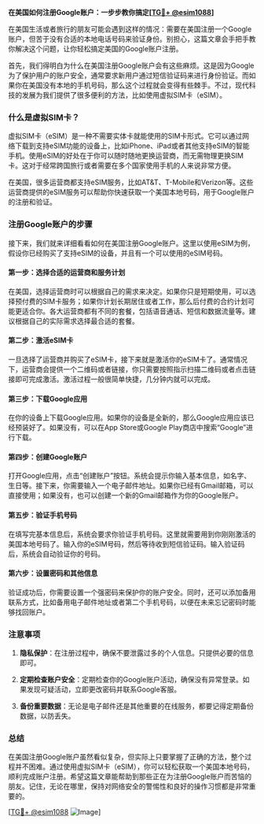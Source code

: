 **在美国如何注册Google账户：一步步教你搞定[[TG💪+ @esim1088](https://t.me/s/esim1088)]**

在美国生活或者旅行的朋友可能会遇到这样的情况：需要在美国注册一个Google账户，但苦于没有合适的本地电话号码来验证身份。别担心，这篇文章会手把手教你解决这个问题，让你轻松搞定美国的Google账户注册。

首先，我们得明白为什么在美国注册Google账户会有这些麻烦。这是因为Google为了保护用户的账户安全，通常要求新用户通过短信验证码来进行身份验证。而如果你在美国没有本地的手机号码，那么这个过程就会变得有些棘手。不过，现代科技的发展为我们提供了很多便利的方法，比如使用虚拟SIM卡（eSIM）。

### 什么是虚拟SIM卡？

虚拟SIM卡（eSIM）是一种不需要实体卡就能使用的SIM卡形式。它可以通过网络下载到支持eSIM功能的设备上，比如iPhone、iPad或者其他支持eSIM的智能手机。使用eSIM的好处在于你可以随时随地更换运营商，而无需物理更换SIM卡。这对于经常跨国旅行或者需要在多个国家使用手机的人来说非常方便。

在美国，很多运营商都支持eSIM服务，比如AT&T、T-Mobile和Verizon等。这些运营商提供的eSIM服务可以帮助你快速获取一个美国本地号码，用于Google账户的注册和验证。

### 注册Google账户的步骤

接下来，我们就来详细看看如何在美国注册Google账户。这里以使用eSIM为例，假设你已经购买了支持eSIM的设备，并且有一个可以使用的eSIM号码。

#### 第一步：选择合适的运营商和服务计划

在美国，选择运营商时可以根据自己的需求来决定。如果你只是短期使用，可以选择预付费的SIM卡服务；如果你计划长期居住或者工作，那么后付费的合约计划可能更适合你。各大运营商都有不同的套餐，包括语音通话、短信和数据流量等。建议根据自己的实际需求选择最合适的套餐。

#### 第二步：激活eSIM卡

一旦选择了运营商并购买了eSIM卡，接下来就是激活你的eSIM卡了。通常情况下，运营商会提供一个二维码或者链接，你只需要按照指示扫描二维码或者点击链接即可完成激活。激活过程一般很简单快捷，几分钟内就可以完成。

#### 第三步：下载Google应用

在你的设备上下载Google应用。如果你的设备是全新的，那么Google应用应该已经预装好了。如果没有，可以在App Store或Google Play商店中搜索“Google”进行下载。

#### 第四步：创建Google账户

打开Google应用，点击“创建账户”按钮。系统会提示你输入基本信息，如名字、生日等。接下来，你需要输入一个电子邮件地址。如果你已经有Gmail邮箱，可以直接使用；如果没有，也可以创建一个新的Gmail邮箱作为你的Google账户。

#### 第五步：验证手机号码

在填写完基本信息后，系统会要求你验证手机号码。这里就需要用到你刚刚激活的美国本地号码了。输入你的eSIM号码，然后等待收到短信验证码。输入验证码后，系统会自动验证你的号码。

#### 第六步：设置密码和其他信息

验证成功后，你需要设置一个强密码来保护你的账户安全。同时，还可以添加备用联系方式，比如备用电子邮件地址或者第二个手机号码，以便在未来忘记密码时能够找回账户。

### 注意事项

1. **隐私保护**：在注册过程中，确保不要泄露过多的个人信息。只提供必要的信息即可。
   
2. **定期检查账户安全**：定期检查你的Google账户活动，确保没有异常登录。如果发现可疑活动，立即更改密码并联系Google客服。

3. **备份重要数据**：无论是电子邮件还是其他重要的在线服务，都要记得定期备份数据，以防丢失。

### 总结

在美国注册Google账户虽然看似复杂，但实际上只要掌握了正确的方法，整个过程并不困难。通过使用虚拟SIM卡（eSIM），你可以轻松获取一个美国本地号码，顺利完成账户注册。希望这篇文章能帮助到那些正在为注册Google账户而苦恼的朋友。记住，无论在哪里，保持对网络安全的警惕性和良好的操作习惯都是非常重要的。

[[TG💪+ @esim1088](https://t.me/s/esim1088) ![Image](https://i.postimg.cc/4NQfJmqS/Snipaste-2025-05-13-00-14-12.png)]